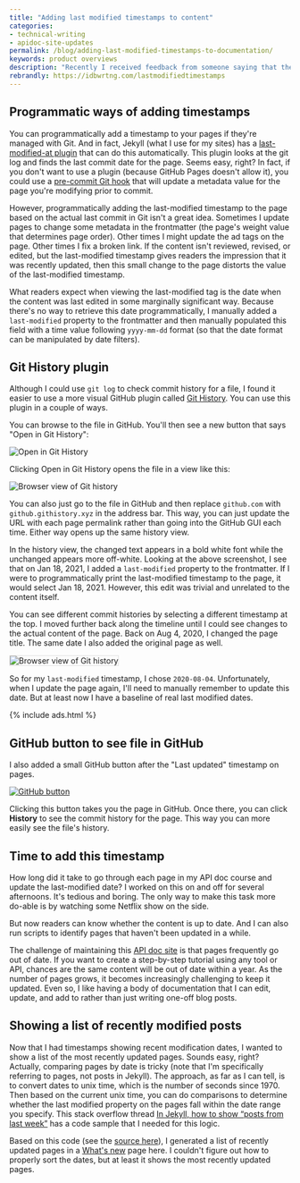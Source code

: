 ```yaml
---
title: "Adding last modified timestamps to content"
categories:
- technical-writing
- apidoc-site-updates
permalink: /blog/adding-last-modified-timestamps-to-documentation/
keywords: product overviews
description: "Recently I received feedback from someone saying that they couldn't tell when my <a href='/learnapidoc/docapis_measuring_impact.html'>API documentation quality checklist article</a> was published. This was embarrassing to me because printing timestamps on pages was one of the quality characteristics in the checklist. So I decided to add last-modified timestamps to every page. Unfortunately, this is a much harder task than it initially seems."
rebrandly: https://idbwrtng.com/lastmodifiedtimestamps
---
```


## Programmatic ways of adding timestamps

You can programmatically add a timestamp to your pages if they're managed with Git. And in fact, Jekyll (what I use for my sites) has a [last-modified-at plugin](https://github.com/gjtorikian/jekyll-last-modified-at) that can do this automatically. This plugin looks at the git log and finds the last commit date for the page. Seems easy, right? In fact, if you don't want to use a plugin (because GitHub Pages doesn't allow it), you could use a [pre-commit Git hook](https://toroid.org/git-last-modified) that will update a metadata value for the page you're modifying prior to commit.

However, programmatically adding the last-modified timestamp to the page based on the actual last commit in Git isn't a great idea. Sometimes I update pages to change some metadata in the frontmatter (the page's weight value that determines page order). Other times I might update the ad tags on the page. Other times I fix a broken link. If the content isn't reviewed, revised, or edited, but the last-modified timestamp gives readers the impression that it was recently updated, then this small change to the page distorts the value of the last-modified timestamp.

What readers expect when viewing the last-modified tag is the date when the content was last edited in some marginally significant way. Because there's no way to retrieve this date programmatically, I manually added a `last-modified` property to the frontmatter and then manually populated this field with a time value following `yyyy-mm-dd` format (so that the date format can be manipulated by date filters).

## Git History plugin

Although I could use `git log` to check commit history for a file, I found it easier to use a more visual GitHub plugin called [Git History](https://github.com/pomber/git-history). You can use this plugin in a couple of ways.

You can browse to the file in GitHub. You'll then see a new button that says "Open in Git History":

<img src="https://s3.us-west-1.wasabisys.com/idbwmedia.com/images/githistoryscreenshot2.png" alt="Open in Git History" />

Clicking Open in Git History opens the file in a view like this:

<img src="https://s3.us-west-1.wasabisys.com/idbwmedia.com/images/githistoryscreenshot3.png" alt="Browser view of Git history" />

You can also just go to the file in GitHub and then replace `github.com` with `github.githistory.xyz` in the address bar. This way, you can just update the URL with each page permalink rather than going into the GitHub GUI each time. Either way opens up the same history view.

In the history view, the changed text appears in a bold white font while the unchanged appears more off-white. Looking at the above screenshot, I see that on Jan 18, 2021, I added a `last-modified` property to the frontmatter. If I were to programmatically print the last-modified timestamp to the page, it would select Jan 18, 2021. However, this edit was trivial and unrelated to the content itself.

You can see different commit histories by selecting a different timestamp at the top. I moved further back along the timeline until I could see changes to the actual content of the page. Back on Aug 4, 2020, I changed the page title. The same date I also added the original page as well.

<img style="border: 1px solid #dedede" src="https://s3.us-west-1.wasabisys.com/idbwmedia.com/images/githistoryscreenshot1.png" alt="Browser view of Git history" />

So for my `last-modified` timestamp, I chose `2020-08-04`. Unfortunately, when I update the page again, I'll need to manually remember to update this date. But at least now I have a baseline of real last modified dates.

{% include ads.html %}

## GitHub button to see file in GitHub

I also added a small GitHub button after the "Last updated" timestamp on pages.

<a href="/learnapidoc/"><img src="https://s3.us-west-1.wasabisys.com/idbwmedia.com/images/github_button_last_modified.png" alt="GitHub button" /></a>

Clicking this button takes you the page in GitHub. Once there, you can click **History** to see the commit history for the page. This way you can more easily see the file's history.

## Time to add this timestamp

How long did it take to go through each page in my API doc course and update the last-modified date? I worked on this on and off for several afternoons. It's tedious and boring. The only way to make this task more do-able is by watching some Netflix show on the side.

But now readers can know whether the content is up to date. And I can also run scripts to identify pages that haven't been updated in a while.

The challenge of maintaining this [API doc site](/learnapidoc/) is that pages frequently go out of date. If you want to create a step-by-step tutorial using any tool or API, chances are the same content will be out of date within a year. As the number of pages grows, it becomes increasingly challenging to keep it updated. Even so, I like having a body of documentation that I can edit, update, and add to rather than just writing one-off blog posts.

## Showing a list of recently modified posts

Now that I had timestamps showing recent modification dates, I wanted to show a list of the most recently updated pages. Sounds easy, right? Actually, comparing pages by date is tricky (note that I'm specifically referring to pages, not posts in Jekyll). The approach, as far as I can tell, is to convert dates to unix time, which is the number of seconds since 1970. Then based on the current unix time, you can do comparisons to determine whether the last modified property on the pages fall within the date range you specify. This stack overflow thread [In Jekyll, how to show “posts from last week”](https://stackoverflow.com/questions/46672231/in-jekyll-how-to-show-posts-from-last-week) has a code sample that I needed for this logic.

Based on this code (see the [source here](https://raw.githubusercontent.com/tomjoht/learnapidoc/main/_docs/introduction_to_rest_apis/whats_new.md)), I generated a list of recently updated pages in a [What's new](/learnapidoc/docapis_whats_new.html) page here. I couldn't figure out how to properly sort the dates, but at least it shows the most recently updated pages.
